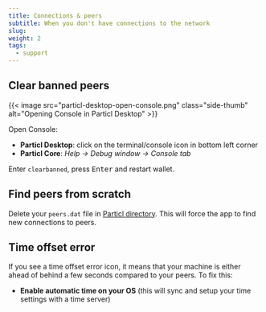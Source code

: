 ```yaml
---
title: Connections & peers
subtitle: When you don't have connections to the network
slug:
weight: 2
tags:
  - support
---
```


## Clear banned peers

{{< image src="particl-desktop-open-console.png" class="side-thumb" alt="Opening Console in Particl Desktop" >}}

Open Console:

- **Particl Desktop**: click on the terminal/console icon in bottom left corner
- **Particl Core**: _Help → Debug window → Console tab_

Enter `clearbanned`, press <kbd>Enter</kbd> and restart wallet.

## Find peers from scratch

Delete your `peers.dat` file in [Particl directory](/tutorial/security/backup-restore-wallet/#where-is-walletdat). This will force the app to find new connections to peers.

## Time offset error

If you see a time offset error icon, it means that your machine is either ahead of behind a few seconds compared to your peers. To fix this:

- **Enable automatic time on your OS** (this will sync and setup your time settings with a time server)